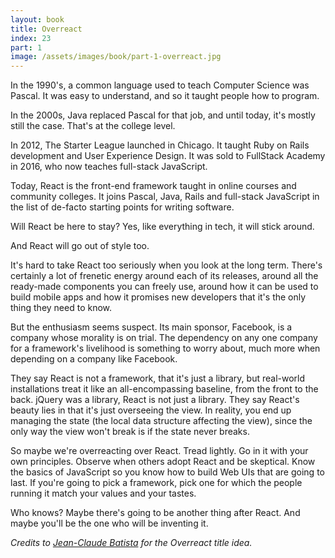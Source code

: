 ```yaml
---
layout: book
title: Overreact
index: 23
part: 1
image: /assets/images/book/part-1-overreact.jpg
---
```


In the 1990's, a common language used to teach Computer Science was Pascal. It was easy to understand, and so it taught people how to program.

In the 2000s, Java replaced Pascal for that job, and until today, it's mostly still the case. That's at the college level.

In 2012, The Starter League launched in Chicago. It taught Ruby on Rails development and User Experience Design. It was sold to FullStack Academy in 2016, who now teaches full-stack JavaScript.

Today, React is the front-end framework taught in online courses and community colleges. It joins Pascal, Java, Rails and full-stack JavaScript in the list of de-facto starting points for writing software.

Will React be here to stay? Yes, like everything in tech, it will stick around.

And React will go out of style too.

It's hard to take React too seriously when you look at the long term. There's certainly a lot of frenetic energy around each of its releases, around all the ready-made components you can freely use, around how it can be used to build mobile apps and how it promises new developers that it's the only thing they need to know.

But the enthusiasm seems suspect. Its main sponsor, Facebook, is a company whose morality is on trial. The dependency on any one company for a framework's livelihood is something to worry about, much more when depending on a company like Facebook. 

They say React is not a framework, that it's just a library, but real-world installations treat it like an all-encompassing baseline, from the front to the back. jQuery was a library, React is not just a library. They say React's beauty lies in that it's just overseeing the view. In reality, you end up managing the state (the local data structure affecting the view), since the only way the view won't break is if the state never breaks.

So maybe we're overreacting over React. Tread lightly. Go in it with your own principles. Observe when others adopt React and be skeptical. Know the basics of JavaScript so you know how to build Web UIs that are going to last. If you're going to pick a framework, pick one for which the people running it match your values and your tastes.

Who knows? Maybe there's going to be another thing after React. And maybe you'll be the one who will be inventing it.

_Credits to [Jean-Claude Batista][jcbatista] for the Overreact title idea._

[jcbatista]: https://twitter.com/jcbatista
